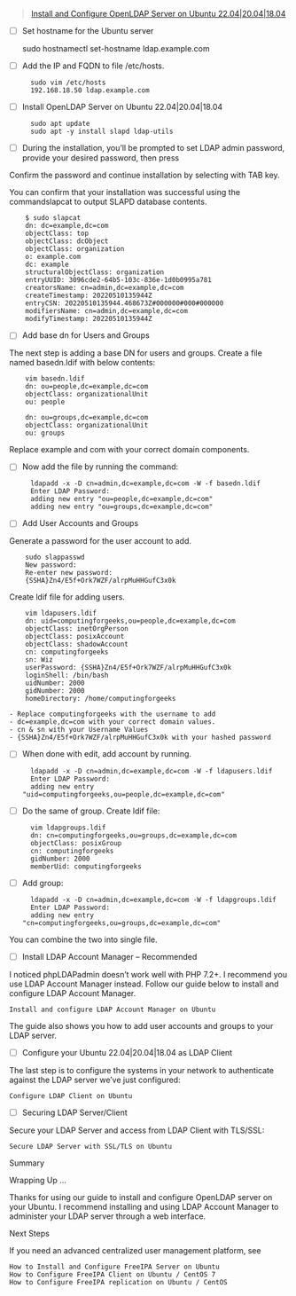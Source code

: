 > [Install and Configure OpenLDAP Server on Ubuntu 22.04|20.04|18.04](https://computingforgeeks.com/install-and-configure-openldap-server-ubuntu/)


- [ ] Set hostname for the Ubuntu server


    sudo hostnamectl set-hostname ldap.example.com

- [ ] Add the IP and FQDN to file /etc/hosts. 

        sudo vim /etc/hosts
        192.168.18.50 ldap.example.com

- [ ] Install OpenLDAP Server on Ubuntu 22.04|20.04|18.04

        sudo apt update
        sudo apt -y install slapd ldap-utils

- [ ] During the installation, you’ll be prompted to set LDAP admin password, provide your desired password, then press <OK>

Confirm the password and continue installation by selecting <ok> with TAB key.

You can confirm that your installation was successful using the commandslapcat  to output SLAPD database contents.

        $ sudo slapcat
        dn: dc=example,dc=com
        objectClass: top
        objectClass: dcObject
        objectClass: organization
        o: example.com
        dc: example
        structuralObjectClass: organization
        entryUUID: 3096cde2-64b5-103c-836e-1d0b0995a781
        creatorsName: cn=admin,dc=example,dc=com
        createTimestamp: 20220510135944Z
        entryCSN: 20220510135944.468673Z#000000#000#000000
        modifiersName: cn=admin,dc=example,dc=com
        modifyTimestamp: 20220510135944Z

- [ ] Add base dn for Users and Groups

The next step is adding a base DN for users and groups. Create a file named basedn.ldif with below contents: 

        vim basedn.ldif
        dn: ou=people,dc=example,dc=com
        objectClass: organizationalUnit
        ou: people

        dn: ou=groups,dc=example,dc=com
        objectClass: organizationalUnit
        ou: groups

Replace example and com with your correct domain components.

- [ ] Now add the file by running the command:

        ldapadd -x -D cn=admin,dc=example,dc=com -W -f basedn.ldif
        Enter LDAP Password:
        adding new entry "ou=people,dc=example,dc=com"
        adding new entry "ou=groups,dc=example,dc=com"

- [ ] Add User Accounts and Groups

Generate a password for the user account to add.

        sudo slappasswd
        New password: 
        Re-enter new password: 
        {SSHA}Zn4/E5f+Ork7WZF/alrpMuHHGufC3x0k

Create ldif file for adding users.

        vim ldapusers.ldif
        dn: uid=computingforgeeks,ou=people,dc=example,dc=com
        objectClass: inetOrgPerson
        objectClass: posixAccount
        objectClass: shadowAccount
        cn: computingforgeeks
        sn: Wiz
        userPassword: {SSHA}Zn4/E5f+Ork7WZF/alrpMuHHGufC3x0k
        loginShell: /bin/bash
        uidNumber: 2000
        gidNumber: 2000
        homeDirectory: /home/computingforgeeks

    - Replace computingforgeeks with the username to add
    - dc=example,dc=com with your correct domain values.
    - cn & sn with your Username Values
    - {SSHA}Zn4/E5f+Ork7WZF/alrpMuHHGufC3x0k with your hashed password

- [ ] When done with edit, add account by running.

        ldapadd -x -D cn=admin,dc=example,dc=com -W -f ldapusers.ldif 
        Enter LDAP Password: 
        adding new entry "uid=computingforgeeks,ou=people,dc=example,dc=com"

- [ ] Do the same of group. Create ldif file:

        vim ldapgroups.ldif
        dn: cn=computingforgeeks,ou=groups,dc=example,dc=com
        objectClass: posixGroup
        cn: computingforgeeks
        gidNumber: 2000
        memberUid: computingforgeeks

- [ ] Add group:

        ldapadd -x -D cn=admin,dc=example,dc=com -W -f ldapgroups.ldif
        Enter LDAP Password: 
        adding new entry "cn=computingforgeeks,ou=groups,dc=example,dc=com"

You can combine the two into single file.

- [ ] Install LDAP Account Manager – Recommended

I noticed phpLDAPadmin doesn’t work well with PHP 7.2+. I recommend you use LDAP Account Manager instead. Follow our guide below to install and configure LDAP Account Manager.

    Install and configure LDAP Account Manager on Ubuntu

The guide also shows you how to add user accounts and groups to your LDAP server.

- [ ] Configure your Ubuntu 22.04|20.04|18.04 as LDAP Client

The last step is to configure the systems in your network to authenticate against the LDAP server we’ve just configured:

    Configure LDAP Client on Ubuntu

- [ ] Securing LDAP Server/Client

Secure your LDAP Server and access from LDAP Client with TLS/SSL:

    Secure LDAP Server with SSL/TLS on Ubuntu

Summary 

Wrapping Up ... 

Thanks for using our guide to install and configure OpenLDAP server on your Ubuntu. I recommend installing and using LDAP Account Manager to administer your LDAP server through a web interface.

Next Steps

If you need an advanced centralized user management platform, see

    How to Install and Configure FreeIPA Server on Ubuntu
    How to Configure FreeIPA Client on Ubuntu / CentOS 7
    How to Configure FreeIPA replication on Ubuntu / CentOS



